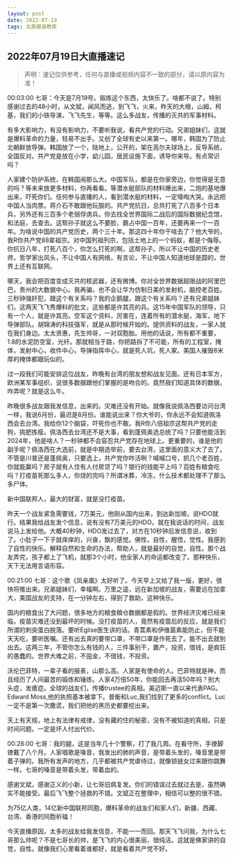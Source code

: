 ```yaml
---
layout: post
date: 2022-07-19
tags: 北美健身教练
---
```



## 2022年07月19日大直播速记

> 声明：速记仅供参考，任何与直播或视频内容不一致的部分，请以原内容为准！


00:03:00
七哥：今天是7月19号。锻炼这个东西，太快乐了。啥都不说了。特别感谢过去的48小时，从文斌，闻风而逃，到飞飞，火来，昨天的大根，山姆，柯基，我们的小铁导演，飞飞先生，等等。这么多战友，传播的灭共的军事材料。

有多大影响力，有没有影响力，不要听我说，看共产党的行动。兄弟姐妹们，这就是爆料革命的力量，轻易不出手。又创了全球有史以来第一。哪年，韩国为了防止北朝鲜放导弹。韩国放了一个，陆地上，公开的，架在高尔夫球场上，反导系统，全国反对。共产党是放在小学，幼儿园，居民设施下面，诱导你来导。有点常识吗？

人家建个防护系统，在韩国闹那么大。中国军队，都是在你家旁边，你觉得是无意的吗？等未来放更多材料，你再看看。等潜水艇部队的材料爆出来，二炮的基地爆出来，吓死你们。任何参与直播的人，看到潜水艇的材料，一定嚎啕大哭。永远把中国人当肉票。蒋介石不敢跟他玩狠的。共产党抗日，总共打死了八百多个日本兵，另外还有三百多个老弱俘虏兵。你去找全世界国际二战后的国际数据纪念馆，和法庭，去查去。这帮孙子就这么不要脸，霸占中国一百年，还要再来一个一百年。为啥说中国的共产党历史，两个三十年。那这四十年你干啥去了？他大爷的，我R你共产党88辈祖宗。对中国列祖列宗，包括土地上的一个蚂蚁，都是个侮辱。你抗日八年，打死八百个，你怎么打死的啊，这帮孙子。所以不让中国的历史老师，哲学家出风头，不让中国人有网络，有言论，不让中国人知道地球是圆的，世界上还有互联网。

哪天，我会把百度变成灭共的核武器，还有微博。你对全世界数据超限战的阿里巴巴，贵州的大数据中心。我再骗，也不会让华为仿制日美的发射机，脑控老百姓。三秒钟强奸犯，跟这个有关系吗？我的企鹅腿，跟这个有关系吗？还有兄弟姐妹们，这两天飞飞秀爆料的批文，这些都是许其亮的兵。这15年中国军队的领导，只有一个人，就是许其亮。空军这个资料，厉害在，连着所有的潜水艇，海军，地下导弹部队。胡锦涛的科技强军，就是从那时候开始的。提供资料的战友，一家人就在我们身边。太太贤惠，先生帅哥，一对双胞胎。用他的话说，所有都不重要，1.8的水泥防空室，光纤。那就相当于路，你把路拆了不可能，所有的工程室，掩体，发射中心，收件中心，导弹指挥中心，就是死人坑，死人冢。美国人摧毁8米厚的掩体都跟玩似的。

过一段我们可能安排这位战友，昨晚有台湾的朋友想和战友见面。还有日本军方，欧洲某军事组织，说很多数据跟他们掌握的是吻合的。竟然我们知道具体的数据，咋弄呢？就是这么牛。

昨晚很多战友跟我发信息，出来的。灾难还没有开始。就像我说佩洛西要访问台湾一样，我说6月份，最迟是8月份。谁能说出来？你大爷的，你永远不会知道佩洛西会去台湾。我给你12个脑袋，吓死你也不敢。我R你八倍祖宗这帮共产党的走狗，挑肥拣瘦。佩洛西去台湾还不是大事，看到蓬佩奥选总统了吗？只要他能活到2024年，他是啥人？一秒钟都不会容忍共产党存在地球上。更重要的，谁是他的副手呢？佩洛西在大选前，就是中期选举前，要去台湾，这里面的意义大了去了。不管是川普还是蓬佩奥，只要选上，共产党你咋活咧？喊喊口号，抓几个老百姓，你就能赢吗？房子就有人住有人付房贷了吗？银行的钱能平上吗？百姓有粮食吃吗？打疫苗死那么多人，你烧的完吗？所谓冰葬，冷冻，什么技术都处理不了那么多尸体。

新中国联邦人，最大的财富，就是没打疫苗。

昨天一个战友紧急需要钱，7万美元，他刚从国内出来，到达新加坡。说HDO就行。结果我给战友发个信息，说有没有7万美元的HDO。就在我说话的时间，战友说马上发给他。大概40秒钟，HDO发过去了，对方在10秒钟后发信息说，收到了。小肚子一下子就痒痒的，兴奋，飘的感觉。佛性，自性，醒悟，觉性。我感到了自性的快乐。解释自然和生命的办法，帮助人，就是最好的自觉，自性。那个战友弄完，孩子都上了飞机，就那3个小时，他全家人的命运都改变了。那种快乐，天下无法用言语形容。

00:21:00
七哥：这个歌《凤亲凰》太好听了。今天早上又给了我一版，更好，很快将推出来。兄弟姐妹们，幸福啊。万里之遥，远在新加坡的战友，需要远在加拿大，美国战友的支持，在一分钟左右，得到了救助，这种快乐。

国内的粮食出了大问题，很多地方的粮食粮仓数据都是假的。世界经济灾难已经来临，疫苗灾难还没到最坏的时候。没打疫苗的人，竟然有疫苗后的反应，就是我们所谓的刺突蛋白脱落。要听Eglise医生讲的话。青蒿素和伊维菌素能防止，但不能天天吃，要听医嘱。还有出去真的要带口罩，不带口罩是作死去了。能不出去就别出去。这两三年，不管你怎么有钱的人，三件事别干，置产，投资，借钱，是疯狂的愚蠢的。世界大难之前，不囤金，不借钱，不投资。

沃伦巴菲特，一辈子看的报表，山那么高。人家是有使命的人。巴菲特就是神，而且经历了人间最苦的锻炼和锤炼。人家4万倍50年，你能回去再活50年吗？别大头症，发癔症。全球的战友们，传播trustee的真相。美迈斯一直以来代表PAG。Edward Moss,他的执照基本被拿下。普衡和Luc,我们找到了更多的conflict。Luc一定不是第一次撒谎，我们把他的黑历史都要挖出来。

天上有天规，地上有法律有戒律，没有藏的住的秘密，没有不被知道的真相，只是时间问题。一定是坏人付出代价。

00:28:00
七哥：我的腿，这是当年几十个警察，打了我几周。在看守所，手镣脚镣戴了八个月。人家唱歌是嗓音，我发出的肺的声音，是带着头发的，嗓音里是带着子弹的。我所有发声的地方，几乎都被共产党虐待过，就像锁链女过来跟你跳舞一样。七哥的嗓音是带着头发，带着血的。

感谢文斌，感谢正义的小新，让七哥旧病复发。你们的错误过去就过去是，虽然确实不能接受。最后飞飞整个拯救的不错。文斌正在整理中，相信可以整的很不错。

为75亿人类，14亿新中国联邦同胞，爆料革命的战友们和家人们，新疆、西藏、台湾、香港的同胞祈福！

今天直播原因，太多的战友给我发信息，不能一一而回。那天飞飞问我，为什么七哥那么帅呢？不是七哥长的帅，是飞飞的内心很美丽，很纯洁。这就是佛家讲的自觉，自性。就像我们心里看着谁都好，就是看着共产党不好。

